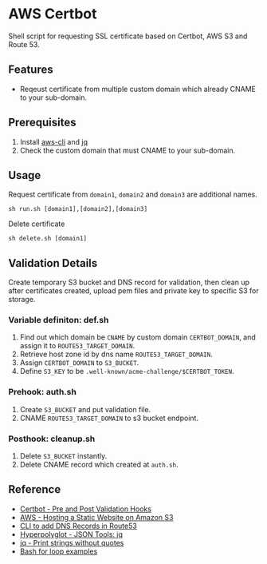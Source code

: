 # AWS Certbot

Shell script for requesting SSL certificate based on Certbot, AWS S3 and Route 53.

## Features

* Reqeust certificate from multiple custom domain which already CNAME to your sub-domain.

## Prerequisites

1. Install [aws-cli](http://docs.aws.amazon.com/cli/latest/userguide/awscli-install-bundle.html#install-bundle-other) and [jq](https://stedolan.github.io/jq/download/)
2. Check the custom domain that must CNAME to your sub-domain.

## Usage

Request certificate from `domain1`, `domain2` and `domain3` are additional names.

```
sh run.sh [domain1],[domain2],[domain3]
```

Delete certificate

```
sh delete.sh [domain1]
```

## Validation Details

Create temporary S3 bucket and DNS record for validation, then clean up after certificates created, upload pem files and private key to specific S3 for storage.

### Variable definiton: def.sh

1. Find out which domain be `CNAME` by custom domain `CERTBOT_DOMAIN`, and assign it to `ROUTE53_TARGET_DOMAIN`.
2. Retrieve host zone id by dns name `ROUTE53_TARGET_DOMAIN`.
3. Assign `CERTBOT_DOMAIN` to `S3_BUCKET`.
4. Define `S3_KEY` to be `.well-known/acme-challenge/$CERTBOT_TOKEN`.

### Prehook: auth.sh

1. Create `S3_BUCKET` and put validation file.
2. CNAME `ROUTE53_TARGET_DOMAIN` to s3 bucket endpoint.

### Posthook: cleanup.sh

1. Delete `S3_BUCKET` instantly.
2. Delete CNAME record which created at `auth.sh`.

## Reference

* [Certbot - Pre and Post Validation Hooks](https://certbot.eff.org/docs/using.html#pre-and-post-validation-hooks)
* [AWS - Hosting a Static Website on Amazon S3](http://docs.aws.amazon.com/AmazonS3/latest/dev/WebsiteHosting.html)
* [CLI to add DNS Records in Route53](https://gist.github.com/justinclayton/0a4df1c85e4aaf6dde52)
* [Hyperpolyglot - JSON Tools: jq](http://hyperpolyglot.org/json)
* [jq - Print strings without quotes](https://github.com/stedolan/jq/issues/250#issuecomment-31070768)
* [Bash for loop examples](https://www.cyberciti.biz/faq/bash-for-loop/)
